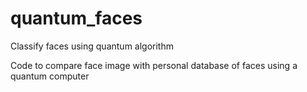 # quantum_faces
Classify faces using quantum algorithm

Code to compare face image with personal database of faces using a quantum computer
